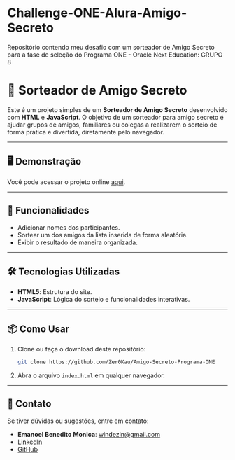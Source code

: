 # Challenge-ONE-Alura-Amigo-Secreto
Repositório contendo meu desafio com um sorteador de Amigo Secreto para a fase de seleção do Programa ONE - Oracle Next Education: GRUPO 8 

# 🎁 Sorteador de Amigo Secreto

Este é um projeto simples de um **Sorteador de Amigo Secreto** desenvolvido com **HTML** e **JavaScript**. O objetivo de um sorteador para amigo secreto é ajudar grupos de amigos, familiares ou colegas a realizarem o sorteio de forma prática e divertida, diretamente pelo navegador.

---

## 🖥️ Demonstração

Você pode acessar o projeto online [aqui](https://zer0kau.github.io/Amigo-Secreto-Programa-ONE/).

---

## 🚀 Funcionalidades

- Adicionar nomes dos participantes.
- Sortear um dos amigos da lista inserida de forma aleatória.
- Exibir o resultado de maneira organizada.

---

## 🛠️ Tecnologias Utilizadas

- **HTML5**: Estrutura do site.
- **JavaScript**: Lógica do sorteio e funcionalidades interativas.

---

## 📦 Como Usar

1. Clone ou faça o download deste repositório:
   ```bash
   git clone https://github.com/Zer0Kau/Amigo-Secreto-Programa-ONE
   ```
2. Abra o arquivo `index.html` em qualquer navegador.

---

## 📧 Contato

Se tiver dúvidas ou sugestões, entre em contato:

- **Emanoel Benedito Monica**: [windezin@gmail.com](mailto:windezin@gmail.com)
- [LinkedIn](https://www.linkedin.com/in/emanoel-benedito-1b10682ab/)
- [GitHub](https://github.com/Zer0Kau)
